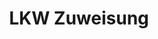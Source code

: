 ---
layout: article
title: LKW Zuweisung
description: 
  - 'This board gives the possibility to assign different trucks with their licence plate to a specific gate at a dedicated time. The trucks can be assigned with the help of the Peakboard webinterface. There you can store and maintain all data directly on the Peakboard Box. Upload the visualization to your box and open the webinterface: Home Tab -> Manage / Upload -> Select the box -> Webinterface Button at the top. Login and manage all trucks with the "gates" list.'
lang: de
weight: 1000
isDraft: false
ref: Truck_Assignment
category:
  - Logistik
image: Truck_Assignment_DE.png
image_thumbnail: Truck_Assignment_DE_thumbnail.png
download: Truck_Assignment_DE.pbmx
overview_description:
overview_benefits:
overview_data_sources:
---